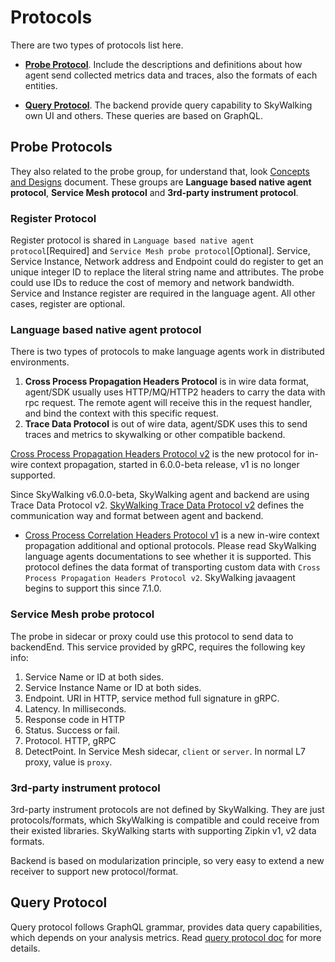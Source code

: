 # Protocols
There are two types of protocols list here. 

- [**Probe Protocol**](#probe-protocols). Include the descriptions and definitions about how agent send collected metrics data and traces, also the formats of each entities.

- [**Query Protocol**](#query-protocol). The backend provide query capability to SkyWalking own UI and others. These queries are based on GraphQL.


## Probe Protocols
They also related to the probe group, for understand that, look [Concepts and Designs](../concepts-and-designs/README.md) document.
These groups are **Language based native agent protocol**, **Service Mesh protocol** and **3rd-party instrument protocol**.

### Register Protocol
Register protocol is shared in `Language based native agent protocol`[Required] and `Service Mesh probe protocol`[Optional]. 
Service, Service Instance, Network address and Endpoint could do register to get an unique integer ID to replace the literal string name and attributes. The probe could use IDs to reduce the cost of memory and network bandwidth. Service and Instance register are required in the language agent. All other cases, register are optional.

### Language based native agent protocol
There is two types of protocols to make language agents work in distributed environments.
1. **Cross Process Propagation Headers Protocol** is in wire data format, agent/SDK usually uses HTTP/MQ/HTTP2 headers
to carry the data with rpc request. The remote agent will receive this in the request handler, and bind the context 
with this specific request.
1. **Trace Data Protocol** is out of wire data, agent/SDK uses this to send traces and metrics to skywalking or other
compatible backend. 

[Cross Process Propagation Headers Protocol v2](Skywalking-Cross-Process-Propagation-Headers-Protocol-v2.md) is the new protocol for 
in-wire context propagation, started in 6.0.0-beta release, v1 is no longer supported.

Since SkyWalking v6.0.0-beta, SkyWalking agent and backend are using Trace Data Protocol v2.
[SkyWalking Trace Data Protocol v2](Trace-Data-Protocol-v2.md) defines the communication way and format between agent and backend.

* [Cross Process Correlation Headers Protocol v1](Skywalking-Cross-Process-Correlation-Headers-Protocol-v1.md) is a new in-wire context propagation additional and optional protocols. Please read SkyWalking language agents documentations to see whether it is supported. This protocol defines the data format of transporting custom data with `Cross Process Propagation Headers Protocol v2`. SkyWalking javaagent begins to support this since 7.1.0.

### Service Mesh probe protocol
The probe in sidecar or proxy could use this protocol to send data to backendEnd. This service provided by gRPC, requires 
the following key info:

1. Service Name or ID at both sides.
1. Service Instance Name or ID at both sides.
1. Endpoint. URI in HTTP, service method full signature in gRPC.
1. Latency. In milliseconds.
1. Response code in HTTP
1. Status. Success or fail.
1. Protocol. HTTP, gRPC
1. DetectPoint. In Service Mesh sidecar, `client` or `server`. In normal L7 proxy, value is `proxy`.


### 3rd-party instrument protocol
3rd-party instrument protocols are not defined by SkyWalking. They are just protocols/formats, which SkyWalking is compatible and
could receive from their existed libraries. SkyWalking starts with supporting Zipkin v1, v2 data formats.

Backend is based on modularization principle, so very easy to extend a new receiver to support new protocol/format.

## Query Protocol
Query protocol follows GraphQL grammar, provides data query capabilities, which depends on your analysis metrics.
Read [query protocol doc](query-protocol.md) for more details.
